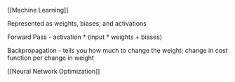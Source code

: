 [[Machine Learning]]

Represented as weights, biases, and activations

Forward Pass - activation * (input * weights + biases)

Backpropagation - tells you how much to change the weight; change in cost function per change in weight

[[Neural Network Optimization]]